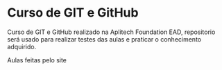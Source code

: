 # Curso de GIT e GitHub
Curso de GIT e GitHub realizado na Aplitech Foundation EAD, repositorio será usado para realizar testes das aulas e praticar o conhecimento adquirido.

Aulas feitas pelo site

 
